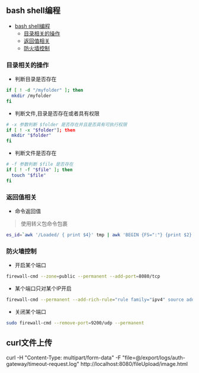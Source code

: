 ## bash shell编程
<!-- TOC -->

- [bash shell编程](#bash-shell编程)
    - [目录相关的操作](#目录相关的操作)
    - [返回值相关](#返回值相关)
    - [防火墙控制](#防火墙控制)

<!-- /TOC -->

### 目录相关的操作
+ 判断目录是否存在
```bash
if [ ! -d "/myfolder" ]; then
  mkdir /myfolder
fi
```

+ 判断文件,目录是否存在或者具有权限
```bash
# -x 参数判断 $folder 是否存在并且是否具有可执行权限
if [ ! -x "$folder"]; then
  mkdir "$folder"
fi
```

+ 判断文件是否存在
```bash
# -f 参数判断 $file 是否存在
if [ ! -f "$file" ]; then
  touch "$file"
fi
```

### 返回值相关
+ 命令返回值
>使用转义包命令包裹
```bash
es_id=`awk '/Loaded/ { print $4}' tmp | awk 'BEGIN {FS=":"} {print $2}'`
```

### 防火墙控制
+ 开启某个端口
```bash
firewall-cmd --zone=public --permanent --add-port=8080/tcp
```

+ 某个端口只对某个IP开启
```bash
firewall-cmd --permanent --add-rich-rule="rule family="ipv4" source address="192.168.211.129" port protocol="tcp" port="9200" accept"
```

+ 关闭某个端口
```bash
sudo firewall-cmd --remove-port=9200/udp --permanent
```

## curl文件上传
curl -H "Content-Type: multipart/form-data" -F "file=@/export/logs/auth-gateway/timeout-request.log"  http://localhost:8080/fileUpload/image.html